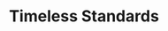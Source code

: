 ---
ee_id_thing: '153'
site: '1'
type: '2'
inv_num: 2010-092
url: 2010-092-timeless-standards-7
title: Timeless Standards
year: '2010'
display_year: '2010'
medium: Inkjet on Comtex
dims: 56 x 40 inches
pitch: ''
ps: ''
live_url: ''
related: ''
youtube: ''
related_code: ''
imgs: timeless-standards-2010-093-full-cropped-database-ropac_1.jpg
subheading: ''
download: ''
add_credit: ''
commission: ''
layout: things-i-made
---
